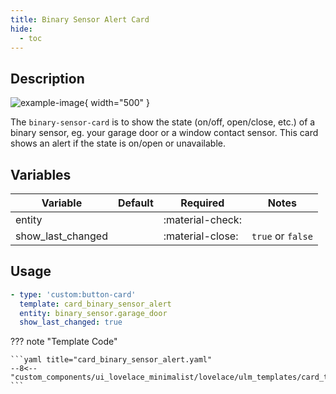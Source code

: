 ```yaml
---
title: Binary Sensor Alert Card
hide:
  - toc
---
```

<!-- markdownlint-disable MD046 -->

## Description

![example-image](../../assets/img/ulm_cards/card_binary_sensor_alert.png){ width="500" }

The `binary-sensor-card` is to show the state (on/off, open/close, etc.) of a binary sensor, eg. your garage door or a window contact sensor. This card shows an alert if the state is on/open or unavailable.

## Variables

| Variable | Default | Required         | Notes             |
|----------|---------|------------------|-------------------|
| entity     |         | :material-check: |                   |
| show_last_changed |   | :material-close: | `true` or `false` |

## Usage

```yaml
- type: 'custom:button-card'
  template: card_binary_sensor_alert
  entity: binary_sensor.garage_door
  show_last_changed: true
```

??? note "Template Code"

    ```yaml title="card_binary_sensor_alert.yaml"
    --8<-- "custom_components/ui_lovelace_minimalist/lovelace/ulm_templates/card_templates/cards/card_binary_sensor_alert.yaml"
    ```
